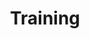 ---
title: "Training"
permalink: /training/
excerpt: "Template design system including logo mark, website design, and branding applications."
author_profile: false
header:
  image:  /assets/images/DSC_0286.jpg
  teaser: /assets/images/DSC_0286.jpg
  caption: "[**Unsplash** @colinfitzgerald328](https://unsplash.com/@colinfitzgerald328)"
---